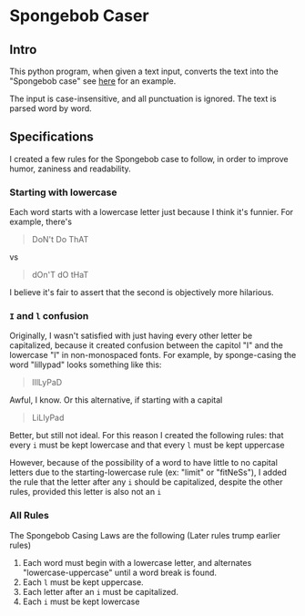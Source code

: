 # Spongebob Caser

## Intro

This python program, when given a text input, converts the text into the "Spongebob case" see [here](https://i0.kym-cdn.com/photos/images/original/001/253/025/34d.jpg) for an example.

The input is case-insensitive, and all punctuation is ignored. The text is parsed word by word.

## Specifications
I created a few rules for the Spongebob case to follow, in order to improve humor, zaniness and readability.

### Starting with lowercase
Each word starts with a lowercase letter just because I think it's funnier. For example, there's
> DoN't Do ThAT

vs
> dOn'T dO tHaT

I believe it's fair to assert that the second is objectively more hilarious.

### `I` and `l` confusion
Originally, I wasn't satisfied with just having every other letter be capitalized, because it created confusion between the capitol "I" and the lowercase "l" in non-monospaced fonts. For example, by sponge-casing the word "lillypad" looks something like this:
> lIlLyPaD

Awful, I know. Or this alternative, if starting with a capital
> LiLlyPad

Better, but still not ideal. For this reason I created the following rules: that every `i` must be kept lowercase and that every `l` must be kept uppercase

However, because of the possibility of a word to have little to no capital letters due to the starting-lowercase rule (ex: "limit" or "fitNeSs"), I added the rule that the letter after any `i` should be capitalized, despite the other rules, provided this letter is also not an `i`

### All Rules
The Spongebob Casing Laws are the following (Later rules trump earlier rules)

1. Each word must begin with a lowercase letter, and alternates "lowercase-uppercase" until a word break is found.
2. Each `l` must be kept uppercase.
3. Each letter after an `i` must be capitalized.
4. Each  `i` must be kept lowercase 